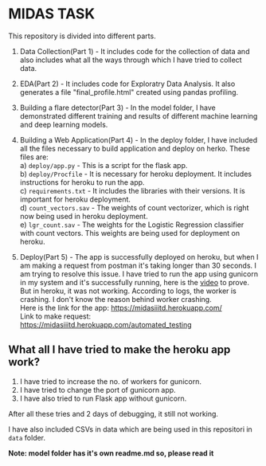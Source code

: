 # MIDAS TASK
  This repository is divided into different parts.
  
   1. Data Collection(Part 1) - It includes code for the collection of data and also includes what all the ways through which I have tried to collect data.

   2. EDA(Part 2) - It includes code for Exploratry Data Analysis. It also generates a file "final_profile.html" created using pandas profiling.

   3. Building a flare detector(Part 3) - In the model folder, I have demonstrated different training and results of different machine learning and deep learning models.

   4. Building a Web Application(Part 4) - In the deploy folder, I have included all the files necessary to build application and deploy on herko. These files are:                                                                                          
    a) ```deploy/app.py``` - This is a script for the flask app.                                                                   
    b) ```deploy/Procfile``` - It is necessary for heroku deployment. It includes instructions for heroku to run the app.          
    c) ```requirements.txt``` - It includes the libraries with their versions. It is important for heroku  deployment.             
    d) ```count_vectors.sav``` - The weights of count vectorizer, which is right now being used in heroku deployment.              
    e) `lgr_count.sav` - The weights for the Logistic Regression classifier with count vectors. This weights are being used for deployment on heroku.

   5. Deploy(Part 5) - The app is successfully deployed on heroku, but when I am making a request from postman it's taking longer than 30 seconds. I am trying to resolve this issue. I have tried to run the app using gunicorn in my system and it's successfully running, here is the [video](https://drive.google.com/open?id=1KkbIxj4mRA4iRxAqEFcLFKr1uQee3QGv) to prove. But in heroku, it was not working. According to logs, the worker is crashing. I don't know the reason behind worker crashing.                                                 
   Here is the link for the app: https://midasiiitd.herokuapp.com/   
   Link to make request: https://midasiiitd.herokuapp.com/automated_testing
   
   ## What all I have tried to make the heroku app work?
   1. I have tried to increase the no. of workers for gunicorn.
   2. I have tried to change the port of gunicorn app.
   3. I have also tried to run Flask app without gunicorn.

   
   After all these tries and 2 days of debugging, it still not working.
   
   I have also included CSVs in data which are being used in this repositori in ```data``` folder.

   **Note: model folder has it's own readme.md so, please read it**
    
